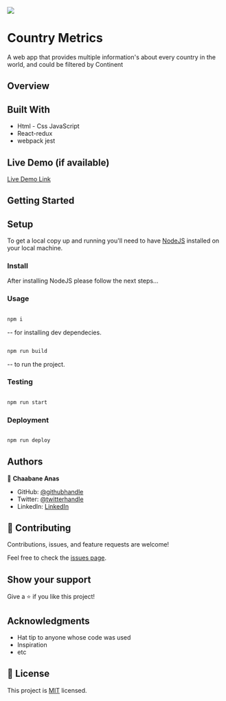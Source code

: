 ![](https://img.shields.io/badge/Microverse-blueviolet)

# Country Metrics

A web app that provides multiple information's about every country in the world, and could be filtered by Continent


## Overview



## Built With

- Html - Css JavaScript 
- React-redux
- webpack jest 

## Live Demo (if available)

[Live Demo Link](https://app.netlify.com/sites/countrymertics/overview)


## Getting Started

## Setup

To get a local copy up and running you'll need to have [NodeJS](https://nodejs.org/en/download/) installed on your local machine.

### Install

After installing NodeJS please follow the next steps...

### Usage

```bash

npm i

```

-- for installing dev dependecies.

```bash

npm run build

```

-- to run the project.

### Testing

```bash

npm run start

```

### Deployment

```bash

npm run deploy

```


## Authors

👤 **Chaabane Anas**

- GitHub: [@githubhandle](https://github.com/ChaabaneAnas)
- Twitter: [@twitterhandle](https://twitter.com/AnasChabaane)
- LinkedIn: [LinkedIn](https://www.linkedin.com/in/anas-chabaane-a0baa21a2/)

## 🤝 Contributing

Contributions, issues, and feature requests are welcome!

Feel free to check the [issues page](../../issues/).

## Show your support

Give a ⭐️ if you like this project!

## Acknowledgments

- Hat tip to anyone whose code was used
- Inspiration
- etc

## 📝 License

This project is [MIT](./LICENSE) licensed.
